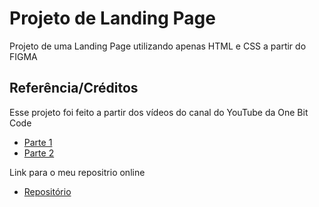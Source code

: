 
# Projeto de Landing Page

Projeto de uma Landing Page utilizando apenas HTML e CSS a partir do FIGMA


## Referência/Créditos
Esse projeto foi feito a partir dos vídeos do canal do YouTube  da One Bit Code

 - [Parte 1](https://www.youtube.com/watch?v=Wo7UnH8TYbc&list=RDCMUC44Mzz2-5TpyfklUCQ5NuxQ&index=2&ab_channel=OneBitCode)
 - [Parte 2](https://www.youtube.com/watch?v=b9Vw_LUyYmc&list=RDCMUC44Mzz2-5TpyfklUCQ5NuxQ&index=1&ab_channel=OneBitCode)

Link para o meu repositrio online
 - [Repositório ](https://jazz-school-99e3.vercel.app/)


